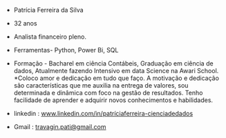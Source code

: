 * Patrícia Ferreira da Silva 
* 32 anos 
* Analista financeiro pleno.
* Ferramentas- Python, Power Bi, SQL 
* Formação - Bacharel em ciência Contábeis, Graduação em ciência de dados, Atualmente fazendo Intensivo em data Science na Awari School.
*Coloco amor e dedicação em tudo que faço. A motivação e dedicação são características que me auxilia na entrega de valores, sou determinada e dinâmica com foco na gestão de resultados. Tenho facilidade de aprender e adquirir novos conhecimentos e habilidades.

* linkedin : www.linkedin.com/in/patríciaferreira-cienciadedados
* Gmail : travagin.pati@gmail.com

<!---
PATRICIA-HASH21/PATRICIA-HASH21 is a ✨ special ✨ repository because its `README.md` (this file) appears on your GitHub profile.
You can click the Preview link to take a look at your changes.
--->
